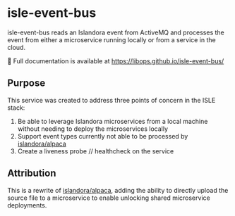 # isle-event-bus

isle-event-bus reads an Islandora event from ActiveMQ and processes the event from either a microservice running locally or from a service in the cloud.

🚧 Full documentation is available at https://libops.github.io/isle-event-bus/

## Purpose

This service was created to address three points of concern in the ISLE stack:

1. Be able to leverage Islandora microservices from a local machine without needing to deploy the microservices locally
2. Support event types currently not able to be processed by [islandora/alpaca](https://github.com/islandora/alpaca)
3. Create a liveness probe // healthcheck on the service

## Attribution

This is a rewrite of [islandora/alpaca](https://github.com/Islandora/alpaca), adding the ability to directly upload the source file to a microservice to enable unlocking shared microservice deployments.
